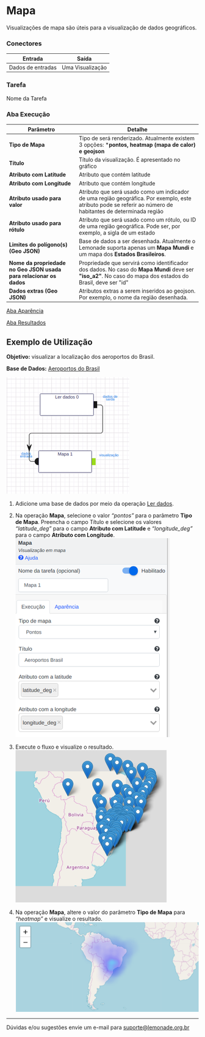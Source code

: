
# Mapa

Visualizações de mapa são úteis para a visualização de dados geográficos.

### Conectores
| Entrada | Saída |
| --- | --- |
| Dados de entradas | Uma Visualização |

### Tarefa
Nome da Tarefa

### Aba Execução

| Parâmetro | Detalhe |
| --- | --- |
| **Tipo de Mapa** | Tipo de será renderizado. Atualmente existem 3 opções: ***pontos, heatmap (mapa de calor) e geojson** |
| **Título** | Título da visualização. É apresentado no gráfico |
| **Atributo com Latitude** | Atributo que contém latitude |
| **Atributo com Longitude** | Atributo que contém longitude |
| **Atributo usado para valor** | Atributo que será usado como um indicador de uma região geográfica. Por exemplo, este atributo pode se referir ao número de habitantes de determinada região |
| **Atributo usado para rótulo** | Atributo que será usado como um rótulo, ou ID de uma região geográfica. Pode ser, por exemplo, a sigla de um estado |
| **Limites do polígono(s) (Geo JSON)** | Base de dados a ser desenhada. Atualmente o Lemonade suporta apenas um **Mapa Mundi** e um mapa dos **Estados Brasileiros**. |
| **Nome da propriedade no Geo JSON usada para relacionar os dados** | Propriedade que servirá como identificador dos dados. No caso do **Mapa Mundi** deve ser **"iso_a2"**. No caso do mapa dos estados do Brasil, deve ser "id" |
| **Dados extras (Geo JSON)** | Atributos extras a serem inseridos ao geojson. Por exemplo, o nome da região desenhada. |

[Aba Aparência][1]

[Aba Resultados][2]


## Exemplo de Utilização
**Objetivo:** visualizar a localização dos aeroportos do Brasil.

**Base de Dados:** [Aeroportos do Brasil][3]
	
![Ler dados](/docs/img/spark/visualizacao_de_dados/mapa/image1.png)

1. Adicione uma base de dados por meio da operação [Ler dados][4].

2.  Na operação **Mapa**, selecione o valor *“pontos”* para o parâmetro **Tipo de Mapa**. Preencha o campo Título e selecione os valores *“latitude_deg”* para o campo **Atributo com Latitude** e *“longitude_deg”* para o campo **Atributo com Longitude**. \
	![Formulario](/docs/img/spark/visualizacao_de_dados/mapa/image3.png)

3. Execute o fluxo e visualize o resultado. \
	![Execução](/docs/img/spark/visualizacao_de_dados/mapa/image2.png)

4. Na operação **Mapa**, altere o valor do parâmetro **Tipo de Mapa** para *“heatmap”* e visualize o resultado. \
	![Execução](/docs/img/spark/visualizacao_de_dados/mapa/image4.png)

-----

Dúvidas e/ou sugestões envie um e-mail para suporte@lemonade.org.br

[1]: /pt-br/
[2]: /pt-br/
[3]: /pt-br/
[4]: /pt-br/